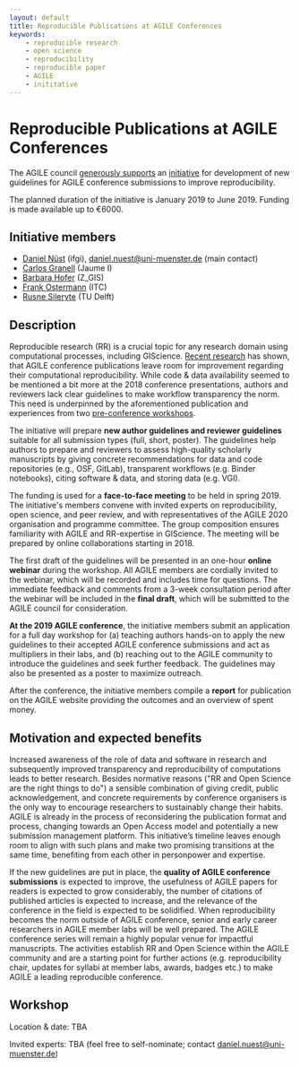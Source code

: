 ```yaml
---
layout: default
title: Reproducible Publications at AGILE Conferences
keywords:
    - reproducible research
    - open science
    - reproducibility
    - reproducible paper
    - AGILE
    - inititative
---
```


# Reproducible Publications at AGILE Conferences

The AGILE council [generously supports](https://agile-online.org/agile-actions/current-initiatives/reproducible-publications-at-agile-conferences) an [initiative](https://agile-online.org/funding-initiatives) for development of new guidelines for AGILE conference submissions to improve reproducibility.

The planned duration of the initiative is January 2019 to June 2019.
Funding is made available up to €6000.

## Initiative members

- [Daniel Nüst](https://orcid.org/0000-0002-0024-5046) (ifgi), daniel.nuest@uni-muenster.de (main contact)
- [Carlos Granell](https://orcid.org/0000-0003-1004-9695) (Jaume I)
- [Barbara Hofer](https://orcid.org/0000-0001-7078-3766) (Z_GIS)
- [Frank Ostermann](https://orcid.org/0000-0002-9317-8291) (ITC)
- [Rusne Sileryte](https://orcid.org/0000-0002-8245-3016) (TU Delft)

## Description

Reproducible research (RR) is a crucial topic for any research domain using computational processes, including GIScience.
[Recent research](https://doi.org/10.7717/peerj.5072) has shown, that AGILE conference publications leave room for improvement regarding their computational reproducibility.
While code & data availability seemed to be mentioned a bit more at the 2018 conference presentations, authors and reviewers lack clear guidelines to make workflow transparency the norm.
This need is underpinned by the aforementioned publication and experiences from two [pre-conference workshops](https://o2r.info/reproducible-agile/).

The initiative will prepare **new author guidelines and reviewer guidelines** suitable for all submission types (full, short, poster).
The guidelines help authors to prepare and reviewers to assess high-quality scholarly manuscripts by giving concrete recommendations for data and code repositories (e.g., OSF, GitLab), transparent workflows (e.g. Binder notebooks), citing software & data, and storing data (e.g. VGI).

The funding is used for a **face-to-face meeting** to be held in spring 2019.
The initiative's members convene with invited experts on reproducibility, open science, and peer review, and with representatives of the AGILE 2020 organisation and programme committee.
The group composition ensures familiarity with AGILE and RR-expertise in GIScience.
The meeting will be prepared by online collaborations starting in 2018.

The first draft of the guidelines will be presented in an one-hour **online webinar** during the workshop.
All AGILE members are cordially invited to the webinar, which will be recorded and includes time for questions.
The immediate feedback and comments from a 3-week consultation period after the webinar will be included in the **final draft**, which will be submitted to the AGILE council for consideration.

**At the 2019 AGILE conference**, the initiative members submit an application for a full day workshop for (a) teaching authors hands-on to apply the new guidelines to their accepted AGILE conference submissions and act as multipliers in their labs, and (b) reaching out to the AGILE community to introduce the guidelines and seek further feedback.
The guidelines may also be presented as a poster to maximize outreach.

After the conference, the initiative members compile a **report** for publication on the AGILE website providing the outcomes and an overview of spent money.

## Motivation and expected benefits

Increased awareness of the role of data and software in research and subsequently improved transparency and reproducibility of computations leads to better research.
Besides normative reasons ("RR and Open Science are the right things to do") a sensible combination of giving credit, public acknowledgement, and concrete requirements by conference organisers is the only way to encourage researchers to sustainably change their habits.
AGILE is already in the process of reconsidering the publication format and process, changing towards an Open Access model and potentially a new submission management platform.
This initiative’s timeline leaves enough room to align with such plans and make two promising transitions at the same time, benefiting from each other in personpower and expertise.

If the new guidelines are put in place, the **quality of AGILE conference submissions** is expected to improve, the usefulness of AGILE papers for readers is expected to grow considerably, the number of citations of published articles is expected to increase, and the relevance of the conference in the field is expected to be solidified.
When reproducibility becomes the norm outside of AGILE conference, senior and early career researchers in AGILE member labs will be well prepared.
The AGILE conference series will remain a highly popular venue for impactful manuscripts. The activities establish RR and Open Science within the AGILE community and are a starting point for further actions (e.g. reproducibility chair, updates for syllabi at member labs, awards, badges etc.) to make AGILE a leading reproducible conference.

## Workshop

Location & date: TBA

Invited experts: TBA (feel free to self-nominate; contact daniel.nuest@uni-muenster.de)
